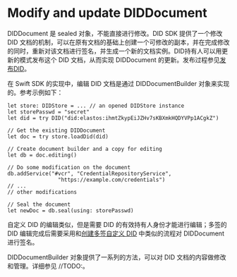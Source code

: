 # Modify and update DIDDocument

DIDDocument 是 sealed 对象，不能直接进行修改。DID SDK 提供了一个修改 DID 文档的机制，可以在原有文档的基础上创建一个可修改的副本，并在完成修改的同时，重新对该文档进行签名，并生成一个新的文档实例。DID持有人可以用更新的模式发布这个 DID 文档，从而实现 DIDDocument 的更新。发布过程参见[发布DID](publish-did.md)。

在 Swift SDK 的实现中，编辑 DID 文档是通过 DIDDocumentBuilder 对象来实现的。参考示例如下：

```
let store: DIDStore = ... // an opened DIDStore instance
let storePasswd = "secret"
let did = try DID("did:elastos:ihmtZkypEiJZHv7sKBXmkHQDYVPp1ACgkZ")

// Get the existing DIDDocument
let doc = try store.loadDid(did)

// Create document builder and a copy for editing
let db = doc.editing()

// Do some modification on the document
db.addService("#vcr", "CredentialRepositoryService",
				"https://example.com/credentials")
// ...
// other modifications

// Seal the document
let newDoc = db.seal(using: storePasswd)
```

自定义 DID 的编辑类似，但是需要 DID 的有效持有人身份才能进行编辑；多签的 DID 编辑完成后需要采用和[创建多签自定义 DID](create-multi-signed-customized-did.md) 中类似的流程对 DIDDocument 进行签名。

DIDDocumentBuilder 对象提供了一系列的方法，可以对 DID 文档的内容做修改和管理。详细参见 //TODO:。